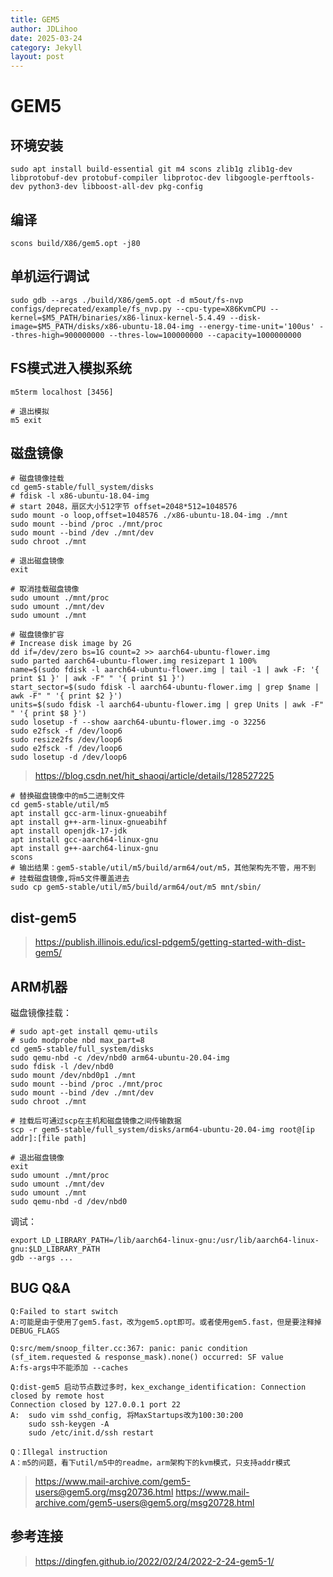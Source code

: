 ```yaml
---
title: GEM5
author: JDLihoo
date: 2025-03-24
category: Jekyll
layout: post
---
```


# GEM5
## 环境安装
```
sudo apt install build-essential git m4 scons zlib1g zlib1g-dev libprotobuf-dev protobuf-compiler libprotoc-dev libgoogle-perftools-dev python3-dev libboost-all-dev pkg-config
```

## 编译
```
scons build/X86/gem5.opt -j80
```

## 单机运行调试
```
sudo gdb --args ./build/X86/gem5.opt -d m5out/fs-nvp configs/deprecated/example/fs_nvp.py --cpu-type=X86KvmCPU --kernel=$M5_PATH/binaries/x86-linux-kernel-5.4.49 --disk-image=$M5_PATH/disks/x86-ubuntu-18.04-img --energy-time-unit='100us' --thres-high=900000000 --thres-low=100000000 --capacity=1000000000
```

## FS模式进入模拟系统
```
m5term localhost [3456]

# 退出模拟
m5 exit
```

## 磁盘镜像
```
# 磁盘镜像挂载
cd gem5-stable/full_system/disks
# fdisk -l x86-ubuntu-18.04-img
# start 2048，扇区大小512字节 offset=2048*512=1048576
sudo mount -o loop,offset=1048576 ./x86-ubuntu-18.04-img ./mnt
sudo mount --bind /proc ./mnt/proc
sudo mount --bind /dev ./mnt/dev
sudo chroot ./mnt

# 退出磁盘镜像
exit

# 取消挂载磁盘镜像
sudo umount ./mnt/proc
sudo umount ./mnt/dev
sudo umount ./mnt
```
```
# 磁盘镜像扩容
# Increase disk image by 2G
dd if=/dev/zero bs=1G count=2 >> aarch64-ubuntu-flower.img
sudo parted aarch64-ubuntu-flower.img resizepart 1 100%
name=$(sudo fdisk -l aarch64-ubuntu-flower.img | tail -1 | awk -F: '{ print $1 }' | awk -F" " '{ print $1 }')
start_sector=$(sudo fdisk -l aarch64-ubuntu-flower.img | grep $name | awk -F" " '{ print $2 }')
units=$(sudo fdisk -l aarch64-ubuntu-flower.img | grep Units | awk -F" " '{ print $8 }')
sudo losetup -f --show aarch64-ubuntu-flower.img -o 32256                       
sudo e2fsck -f /dev/loop6
sudo resize2fs /dev/loop6
sudo e2fsck -f /dev/loop6
sudo losetup -d /dev/loop6
```
> https://blog.csdn.net/hit_shaoqi/article/details/128527225
```
# 替换磁盘镜像中的m5二进制文件
cd gem5-stable/util/m5
apt install gcc-arm-linux-gnueabihf
apt install g++-arm-linux-gnueabihf
apt install openjdk-17-jdk
apt install gcc-aarch64-linux-gnu
apt install g++-aarch64-linux-gnu
scons
# 输出结果：gem5-stable/util/m5/build/arm64/out/m5，其他架构先不管，用不到
# 挂载磁盘镜像,将m5文件覆盖进去
sudo cp gem5-stable/util/m5/build/arm64/out/m5 mnt/sbin/
```

## dist-gem5
> https://publish.illinois.edu/icsl-pdgem5/getting-started-with-dist-gem5/

## ARM机器
磁盘镜像挂载：
```
# sudo apt-get install qemu-utils
# sudo modprobe nbd max_part=8
cd gem5-stable/full_system/disks
sudo qemu-nbd -c /dev/nbd0 arm64-ubuntu-20.04-img
sudo fdisk -l /dev/nbd0
sudo mount /dev/nbd0p1 ./mnt
sudo mount --bind /proc ./mnt/proc
sudo mount --bind /dev ./mnt/dev
sudo chroot ./mnt

# 挂载后可通过scp在主机和磁盘镜像之间传输数据
scp -r gem5-stable/full_system/disks/arm64-ubuntu-20.04-img root@[ip addr]:[file path]

# 退出磁盘镜像
exit
sudo umount ./mnt/proc
sudo umount ./mnt/dev
sudo umount ./mnt
sudo qemu-nbd -d /dev/nbd0
```
调试：
```
export LD_LIBRARY_PATH=/lib/aarch64-linux-gnu:/usr/lib/aarch64-linux-gnu:$LD_LIBRARY_PATH
gdb --args ...
```

## BUG Q&A
```
Q:Failed to start switch
A:可能是由于使用了gem5.fast，改为gem5.opt即可。或者使用gem5.fast，但是要注释掉DEBUG_FLAGS

Q:src/mem/snoop_filter.cc:367: panic: panic condition (sf_item.requested & response_mask).none() occurred: SF value
A:fs-args中不能添加 --caches

Q:dist-gem5 启动节点数过多时，kex_exchange_identification: Connection closed by remote host 
Connection closed by 127.0.0.1 port 22
A:  sudo vim sshd_config, 将MaxStartups改为100:30:200
	sudo ssh-keygen -A
	sudo /etc/init.d/ssh restart

Q：Illegal instruction
A：m5的问题，看下util/m5中的readme，arm架构下的kvm模式，只支持addr模式

```
> https://www.mail-archive.com/gem5-users@gem5.org/msg20736.html
> https://www.mail-archive.com/gem5-users@gem5.org/msg20728.html


## 参考连接
> https://dingfen.github.io/2022/02/24/2022-2-24-gem5-1/

[1]: https://pages.github.com